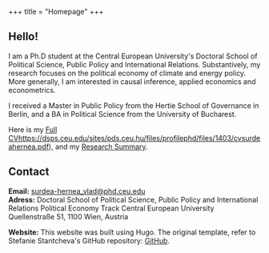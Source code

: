 +++
title = "Homepage"
+++

## Hello!

I am a Ph.D student at the Central European University's Doctoral School of Political Science, Public Policy and International Relations. Substantively, my research focuses on the political economy of climate and energy policy. More generally, I am interested in causal inference, applied economics and econometrics. 

I received a Master in Public Policy from the Hertie School of Governance in Berlin, and a BA in Political Science from the University of Bucharest. 

Here is my [Full CV]()https://dsps.ceu.edu/sites/pds.ceu.hu/files/profilephd/files/1403/cvsurdeahernea.pdf), and my [Research Summary](https://dsps.ceu.edu/people/vlad-surdea-hernea). 

## Contact

**Email:** [surdea-hernea_vlad@phd.ceu.edu](surdea-hernea_vlad@phd.ceu.edu)  
**Adress:** 
Doctoral School of Political Science, Public Policy and International Relations
Political Economy Track 
Central European University
Quellenstraße 51, 1100 Wien, Austria


**Website:** This website was built using Hugo. The original template, refer to Stefanie Stantcheva's GitHub repository: [GitHub](https://github.com/cschesch/stefanie-stantcheva).
